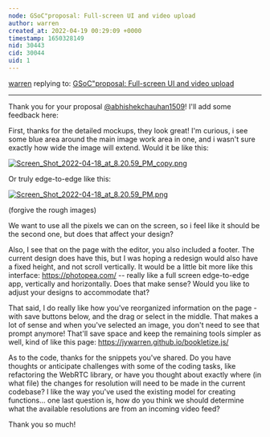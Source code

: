 ```yaml
---
node: GSoC"proposal: Full-screen UI and video upload 
author: warren
created_at: 2022-04-19 00:29:09 +0000
timestamp: 1650328149
nid: 30443
cid: 30044
uid: 1
---
```




[warren](../profile/warren) replying to: [GSoC"proposal: Full-screen UI and video upload ](../notes/abhishekchauhan1509/04-17-2022/gsoc-proposal-full-screen-ui-and-video-upload)

----
Thank you for your proposal [@abhishekchauhan1509](/profile/abhishekchauhan1509)! I'll add some feedback here:

First, thanks for the detailed mockups, they look great! I'm curious, i see some blue area around the main image work area in one, and i wasn't sure exactly how wide the image will extend. Would it be like this:


[![Screen_Shot_2022-04-18_at_8.20.59_PM_copy.png](/i/46091)](/i/46091?s=o)

Or truly edge-to-edge like this:


[![Screen_Shot_2022-04-18_at_8.20.59_PM.png](/i/46092)](/i/46092?s=o)


(forgive the rough images)

We want to use all the pixels we can on the screen, so i feel like it should be the second one, but does that affect your design?

Also, I see that on the page with the editor, you also included a footer. The current design does have this, but I was hoping a redesign would also have a fixed height, and not scroll vertically. It would be a little bit more like this interface: https://photopea.com/ -- really like a full screen edge-to-edge app, vertically and horizontally. Does that make sense? Would you like to adjust your designs to accommodate that? 

That said, I do really like how you've reorganized information on the page - with save buttons below, and the drag or select in the middle. That makes a lot of sense and when you've selected an image, you don't need to see that prompt anymore! That'll save space and keep the remaining tools simpler as well, kind of like this page: https://jywarren.github.io/bookletize.js/

As to the code, thanks for the snippets you've shared. Do you have thoughts or anticipate challenges with some of the coding tasks, like refactoring the WebRTC library, or have you thought about exactly where (in what file) the changes for resolution will need to be made in the current codebase? I like the way you've used the existing model for creating functions... one last question is, how do you think we should determine what the available resolutions are from an incoming video feed?

Thank you so much!
